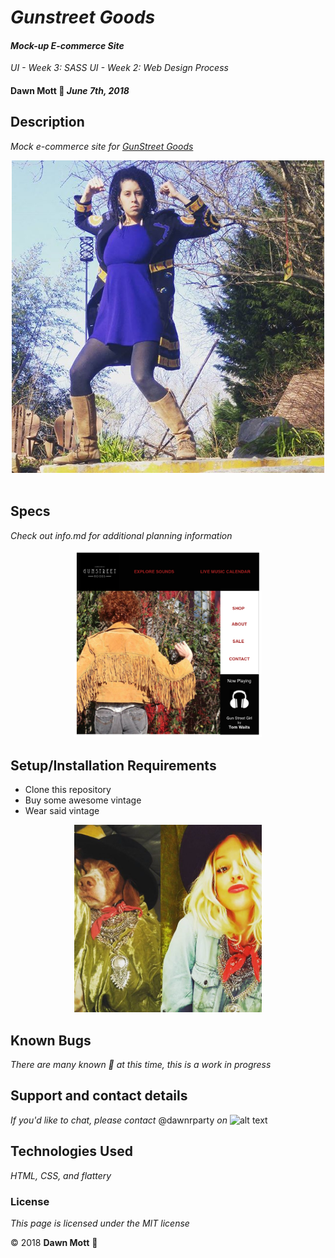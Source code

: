 <!-- Twitter icon from https://github.com/carlsednaoui/gitsocial -->
[1.1]: http://i.imgur.com/tXSoThF.png (twitter icon with padding)

# _Gunstreet Goods_

#### _Mock-up E-commerce Site_
_UI - Week 3: SASS_
_UI - Week 2: Web Design Process_

#### **Dawn Mott** :sunrise_over_mountains: _June 7th, 2018_

## Description

_Mock e-commerce site for [GunStreet Goods](https://www.facebook.com/Gunstreet-Goods-967820216586146/)_
<div style="text-align:center"><img src="./img/dawn-gg.jpg" alt="me, dawn, in GunStreet tunic" width="500"></div>

<br>

## Specs
_Check out info.md for additional planning information_
<div style="text-align:center"><img src="./img/gunstreet-mainpage.png" alt="me, dawn, in GunStreet tunic" width="300"></div>

## Setup/Installation Requirements
* Clone this repository
* Buy some awesome vintage
* Wear said vintage

<div style="text-align:center"><img src="./img/whoworeitbest.jpg" alt="Beyonce 711 video still, namaste" width="300"></div>

## Known Bugs

_There are many known :bug: at this time, this is a work in progress_

## Support and contact details

_If you'd like to chat, please contact_ @dawnrparty _on_ ![alt text][1.1]

## Technologies Used

_HTML, CSS, and flattery_

### License

*This page is licensed under the MIT license*

&copy; 2018 **Dawn Mott** :sunrise_over_mountains:
